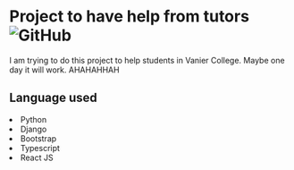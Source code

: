 # Project to have help from tutors <img alt="GitHub" src="https://img.shields.io/github/license/leonellalevy/Online-help-tutoring-project">

I am trying to do this project to help students in Vanier College. Maybe one day it will work. AHAHAHHAH

<h2>Language used</h2>
    <li>Python</li>
    <li>Django</li>
    <li>Bootstrap</li>
    <li>Typescript</li>
    <li>React JS</li>
